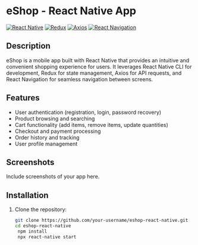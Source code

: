 # eShop - React Native App

[![React Native](https://img.shields.io/badge/React%20Native-v0.64-blue.svg)](https://reactnative.dev/)
[![Redux](https://img.shields.io/badge/Redux-v4.1-purple.svg)](https://redux.js.org/)
[![Axios](https://img.shields.io/badge/Axios-v0.22-orange.svg)](https://axios-http.com/)
[![React Navigation](https://img.shields.io/badge/React%20Navigation-v6.0-green.svg)](https://reactnavigation.org/)

## Description
eShop is a mobile app built with React Native that provides an intuitive and convenient shopping experience for users. It leverages React Native CLI for development, Redux for state management, Axios for API requests, and React Navigation for seamless navigation between screens.

## Features
- User authentication (registration, login, password recovery)
- Product browsing and searching
- Cart functionality (add items, remove items, update quantities)
- Checkout and payment processing
- Order history and tracking
- User profile management

## Screenshots
Include screenshots of your app here.

## Installation
1. Clone the repository:
   ```bash
   git clone https://github.com/your-username/eshop-react-native.git
   cd eshop-react-native
    npm install
    npx react-native start
```
